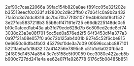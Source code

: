 2ef90c7caa22066a
39fac154b820a8ae
f891cc05e32f202e
b35513eecf0c033f
a12800c2d9c2ffb0
c7d641c0a9b2a432
7fa52c3d7ddc8316
4c7bc70b77f08107
9e4b63dbf9cf1527
3e27fdc5837218b3
55b8cff47161e725
e66db225148dc0c5
b10c0afced1ab43a
ab3fd79ede628d7b
6c809ed2ede8cf74
3038c23a3e08f701
5cc5ed0a576ed2f5
64f3453df4a377a3
0a97f21a08e057f0
a6c72b125ab4d01b
927e5c52f6cbe815
0e6650c6dfb4fb03
45279cf0de3a7d09
00596ccabc887101
5221faebafc18d32
12a414256e7895c8
c51b1c6a020fb5a0
24f805d14574a854
3c7e5158e5f09059
0cc3080e422acb5b
b900c727dd241e4a
ee62e07f1e926778
6176c5b08485b851
